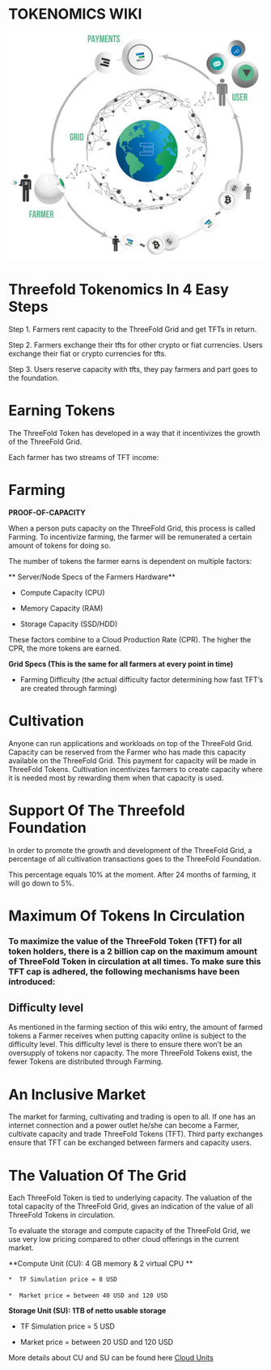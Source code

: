 # TOKENOMICS WIKI

![image alt text](./img/tokenomics_flow.png)

# Threefold Tokenomics In 4 Easy Steps

Step 1. Farmers rent capacity to the ThreeFold Grid and get TFTs in return.

Step 2. Farmers exchange their tfts for other crypto or fiat currencies. Users exchange their fiat or crypto currencies for tfts.

Step 3. Users reserve capacity with tfts, they pay farmers and part goes to the foundation.


# Earning Tokens

The ThreeFold Token has developed in a way that it incentivizes the growth of the ThreeFold Grid. 

Each farmer has two streams of TFT income:

# Farming

**PROOF-OF-CAPACITY**

When a person puts capacity on the ThreeFold Grid, this process is called Farming. To incentivize farming, the farmer will be remunerated a certain amount of tokens for doing so. 

The number of tokens the farmer earns is dependent on multiple factors:

** Server/Node Specs of the Farmers Hardware**

* Compute Capacity (CPU)

* Memory Capacity (RAM)

* Storage Capacity (SSD/HDD)

These factors combine to a Cloud Production Rate (CPR). The higher the CPR, the more tokens are earned.

**Grid Specs (This is the same for all farmers at every point in time)**

* Farming Difficulty (the actual difficulty factor determining how fast TFT’s are created through farming)


# Cultivation

Anyone can run applications and workloads on top of the ThreeFold Grid. Capacity can be reserved from the Farmer who has made this capacity available on the ThreeFold Grid. This payment for capacity will be made in ThreeFold Tokens. Cultivation incentivizes farmers to create capacity where it is needed most by rewarding them when that capacity is used.

# Support Of The Threefold Foundation 

In order to promote the growth and development of the ThreeFold Grid, a percentage of all cultivation transactions goes to the ThreeFold Foundation.

This percentage equals 10% at the moment. After 24 months of farming, it will go down to 5%.

# Maximum Of Tokens In Circulation

### To maximize the value of the ThreeFold Token (TFT) for all token holders, there is a 2 billion cap on the maximum amount of ThreeFold Token in circulation at all times. To make sure this TFT cap is adhered, the following mechanisms have been introduced:

## Difficulty level

As mentioned in the farming section of this wiki entry, the amount of farmed tokens a Farmer receives when putting capacity online is subject to the difficulty level. This difficulty level is there to ensure there won’t be an oversupply of tokens nor capacity. The more ThreeFold Tokens exist, the fewer Tokens are distributed through Farming. 

# An Inclusive Market	

The market for farming, cultivating and trading is open to all. If one has an internet connection and a power outlet he/she can become a Farmer, cultivate capacity and trade ThreeFold Tokens (TFT). Third party exchanges ensure that TFT can be exchanged between farmers and capacity users. 

# The Valuation Of The Grid

Each ThreeFold Token is tied to underlying capacity. The valuation of the total capacity of the ThreeFold Grid, gives an indication of the value of all ThreeFold Tokens in circulation. 

To evaluate the storage and compute capacity of the ThreeFold Grid, we use very low pricing compared to other cloud offerings in the current market.

**Compute Unit (CU): 4 GB memory & 2 virtual CPU **

    *  TF Simulation price = 8 USD

    *  Market price = between 40 USD and 120 USD

**Storage Unit (SU): 1TB of netto usable storage**

* TF Simulation price = 5 USD

* Market price = between 20 USD and 120 USD

More details about CU and SU can be found here [Cloud Units](cloud_units.md)

